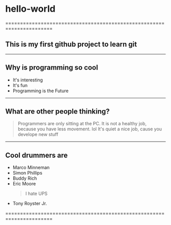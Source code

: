 # hello-world


======================================================================

## This is my first github project to learn git

----------------------------------------------------------------------

## Why is programming so cool

- It's interesting 
- It's fun
- Programming is the Future

----------------------------------------------------------------------

## What are other people thinking?
 
 > Programmers are only sitting at the PC.
 > It is not a healthy job, because you have less movement.
 > lol
 > It's quiet a nice job, cause you develope new stuff


----------------------------------------------------------------------

## Cool drummers are

* Marco Minneman
* Simon Phillips
* Buddy Rich
* Eric Moore
    > I hate UPS
* Tony Royster Jr.

======================================================================